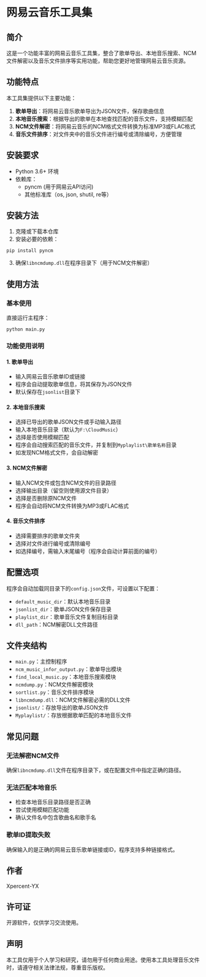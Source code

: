 # 网易云音乐工具集

## 简介
这是一个功能丰富的网易云音乐工具集，整合了歌单导出、本地音乐搜索、NCM文件解密以及音乐文件排序等实用功能，帮助您更好地管理网易云音乐资源。

## 功能特点
本工具集提供以下主要功能：

1. **歌单导出**：将网易云音乐歌单导出为JSON文件，保存歌曲信息
2. **本地音乐搜索**：根据导出的歌单在本地查找匹配的音乐文件，支持模糊匹配
3. **NCM文件解密**：将网易云音乐的NCM格式文件转换为标准MP3或FLAC格式
4. **音乐文件排序**：对文件夹中的音乐文件进行编号或清除编号，方便管理

## 安装要求
- Python 3.6+ 环境
- 依赖库：
  - pyncm (用于网易云API访问)
  - 其他标准库（os, json, shutil, re等）

## 安装方法
1. 克隆或下载本仓库
2. 安装必要的依赖：
```
pip install pyncm
```
3. 确保`libncmdump.dll`在程序目录下（用于NCM文件解密）

## 使用方法

### 基本使用
直接运行主程序：
```
python main.py
```

### 功能使用说明

#### 1. 歌单导出
- 输入网易云音乐歌单ID或链接
- 程序会自动提取歌单信息，将其保存为JSON文件
- 默认保存在`jsonlist`目录下

#### 2. 本地音乐搜索
- 选择已导出的歌单JSON文件或手动输入路径
- 输入本地音乐目录（默认为`F:\CloudMusic`）
- 选择是否使用模糊匹配
- 程序会自动搜索匹配的音乐文件，并复制到`Myplaylist\歌单名称`目录
- 如发现NCM格式文件，会自动解密

#### 3. NCM文件解密
- 输入NCM文件或包含NCM文件的目录路径
- 选择输出目录（留空则使用源文件目录）
- 选择是否删除原NCM文件
- 程序会自动将NCM文件转换为MP3或FLAC格式

#### 4. 音乐文件排序
- 选择需要排序的歌单文件夹
- 选择对文件进行编号或清除编号
- 如选择编号，需输入末尾编号（程序会自动计算前面的编号）

## 配置选项
程序会自动加载同目录下的`config.json`文件，可设置以下配置：
- `default_music_dir`：默认本地音乐目录
- `jsonlist_dir`：歌单JSON文件保存目录
- `playlist_dir`：歌单音乐文件复制目标目录
- `dll_path`：NCM解密DLL文件路径

## 文件夹结构
- `main.py`：主控制程序
- `ncm_music_infor_output.py`：歌单导出模块
- `find_local_music.py`：本地音乐搜索模块
- `ncmdump.py`：NCM文件解密模块
- `sortlist.py`：音乐文件排序模块
- `libncmdump.dll`：NCM文件解密必需的DLL文件
- `jsonlist/`：存放导出的歌单JSON文件
- `Myplaylist/`：存放根据歌单匹配的本地音乐文件

## 常见问题

### 无法解密NCM文件
确保`libncmdump.dll`文件在程序目录下，或在配置文件中指定正确的路径。

### 无法匹配本地音乐
- 检查本地音乐目录路径是否正确
- 尝试使用模糊匹配功能
- 确认文件名中包含歌曲名和歌手名

### 歌单ID提取失败
确保输入的是正确的网易云音乐歌单链接或ID，程序支持多种链接格式。

## 作者
Xpercent-YX

## 许可证
开源软件，仅供学习交流使用。

## 声明
本工具仅用于个人学习和研究，请勿用于任何商业用途。使用本工具处理音乐文件时，请遵守相关法律法规，尊重音乐版权。
